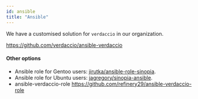 ```yaml
---
id: ansible
title: "Ansible"
---
```


We have a customised solution for `verdaccio` in our organization.

<https://github.com/verdaccio/ansible-verdaccio>

#### Other options

* Ansible role for Gentoo users: [jirutka/ansible-role-sinopia](https://github.com/jirutka/ansible-role-sinopia).
* Ansible role for Ubuntu users: [jagregory/sinopia-ansible](https://github.com/jagregory/sinopia-ansible).
* ansible-verdaccio-role <https://github.com/refinery29/ansible-verdaccio-role>
